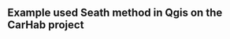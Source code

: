 Example used Seath method in Qgis on the CarHab project
-------------------------------------------------------
